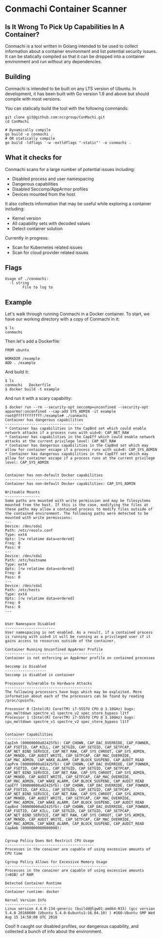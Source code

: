 # Conmachi Container Scanner
## Is It Wrong To Pick Up Capabilities In A Container?

Conmachi is a tool written in Golang intended to be used to collect information about a container environment and list potential security issues. It can be statically compiled so that it can be dropped into a container environment and run without any dependencies.

## Building

Conmachi is intended to be built on any LTS version of Ubuntu. In development, it has been built with Go version 1.9 and above but should compile with most versions.

You can statically build the tool with the following commands:

~~~
git clone git@github.com:nccgroup/ConMachi.git
cd ConMachi

# Dynamically compile
go build -o conmachi .
# OR statically compile
go build -ldflags '-w -extldflags "-static"' -o conmachi .
~~~

## What it checks for

Conmachi scans for a large number of potential issues including:

* Disabled process and user namespacing
* Dangerous capabilities
* Disabled Seccomp/AppArmor profiles
* Devices mounted from the host

It also collects information that may be useful while exploring a container including:

* Kernel version
* All capability sets with decoded values
* Detect container solution

Currently in progress:

* Scan for Kubernetes related issues
* Scan for cloud provider related issues

## Flags

~~~
Usage of ./conmachi:
  -l string
        File to log to
~~~

## Example

Let's walk through running Conmachi in a Docker container. To start, we have our working directory with a copy of Conmachi in it:

~~~
$ ls
conmachi
~~~

Then let's add a Dockerfile:

~~~
FROM ubuntu

WORKDIR /example
ADD . /example
~~~

And build it:

~~~
$ ls
conmachi   Dockerfile
$ docker build -t example
~~~

And run it with a scary capability:

~~~
$ docker run --rm --security-opt seccomp=unconfined --security-opt apparmor:unconfined --cap-add SYS_ADMIN -it example
root@ffffffffffff:/example# ./conmachi 
Container has dangerous capabilities
------------------------------------
* Container has capabilities in the CapBnd set which could enable network attacks if a process runs with uid=0: CAP_NET_RAW
* Container has capabilities in the CapEff which could enable network attacks at the current privilege level: CAP_NET_RAW
* Container has dangerous capabilities in the CapBnd set which may allow for container escape if a process runs with uid=0: CAP_SYS_ADMIN
* Container has dangerous capabilities in the CapEff set which may allow for container escape if a process runs at the current privilege level: CAP_SYS_ADMIN


Container has non-default Docker capabilities
---------------------------------------------
Container has non-default Docker capabilities: CAP_SYS_ADMIN

Writeable Mounts
----------------
Some paths are mounted with write permission and may be filesystems mounted from the host. If this is the case, modifying the files at these paths may allow a contained process to modify files outside of the contained environment. The following paths were detected to be mounted with write permissions:
---
Device: /dev/sda1
Path: /etc/resolv.conf
Type: ext4
Opts: [rw relatime data=ordered]
Freq: 0
Pass: 0
---
Device: /dev/sda1
Path: /etc/hostname
Type: ext4
Opts: [rw relatime data=ordered]
Freq: 0
Pass: 0
---
Device: /dev/sda1
Path: /etc/hosts
Type: ext4
Opts: [rw relatime data=ordered]
Freq: 0
Pass: 0
---


User Namespace Disabled
-----------------------
User namespacing is not enabled. As a result, if a contained process is running with uid=0 it will be running as a privileged user if it gains access to resources outside of the container.

Container Running Unconfined AppArmor Profile
---------------------------------------------
Container is not enforcing an AppArmor profile on contained processes

Seccomp is Disabled
-------------------
Seccomp is disabled in container

Processor Vulnerable to Hardware Attacks
----------------------------------------
The following processors have bugs which may be exploited. More information about each of the processors can be found by reading /proc/cpuinfo.

Processor 0 (Intel(R) Core(TM) i7-5557U CPU @ 3.10GHz) bugs: cpu_meltdown spectre_v1 spectre_v2 spec_store_bypass l1tf
Processor 1 (Intel(R) Core(TM) i7-5557U CPU @ 3.10GHz) bugs: cpu_meltdown spectre_v1 spectre_v2 spec_store_bypass l1tf


Container Capabilities
----------------------
CapInh (00000000a82425fb): CAP_CHOWN, CAP_DAC_OVERRIDE, CAP_FOWNER, CAP_FSETID, CAP_KILL, CAP_SETGID, CAP_SETUID, CAP_SETPCAP, CAP_NET_BIND_SERVICE, CAP_NET_RAW, CAP_SYS_CHROOT, CAP_SYS_ADMIN, CAP_MKNOD, CAP_AUDIT_WRITE, CAP_SETFCAP, CAP_MAC_OVERRIDE, CAP_MAC_ADMIN, CAP_WAKE_ALARM, CAP_BLOCK_SUSPEND, CAP_AUDIT_READ
CapPrm (00000000a82425fb): CAP_CHOWN, CAP_DAC_OVERRIDE, CAP_FOWNER, CAP_FSETID, CAP_KILL, CAP_SETGID, CAP_SETUID, CAP_SETPCAP, CAP_NET_BIND_SERVICE, CAP_NET_RAW, CAP_SYS_CHROOT, CAP_SYS_ADMIN, CAP_MKNOD, CAP_AUDIT_WRITE, CAP_SETFCAP, CAP_MAC_OVERRIDE, CAP_MAC_ADMIN, CAP_WAKE_ALARM, CAP_BLOCK_SUSPEND, CAP_AUDIT_READ
CapEff (00000000a82425fb): CAP_CHOWN, CAP_DAC_OVERRIDE, CAP_FOWNER, CAP_FSETID, CAP_KILL, CAP_SETGID, CAP_SETUID, CAP_SETPCAP, CAP_NET_BIND_SERVICE, CAP_NET_RAW, CAP_SYS_CHROOT, CAP_SYS_ADMIN, CAP_MKNOD, CAP_AUDIT_WRITE, CAP_SETFCAP, CAP_MAC_OVERRIDE, CAP_MAC_ADMIN, CAP_WAKE_ALARM, CAP_BLOCK_SUSPEND, CAP_AUDIT_READ
CapBnd (00000000a82425fb): CAP_CHOWN, CAP_DAC_OVERRIDE, CAP_FOWNER, CAP_FSETID, CAP_KILL, CAP_SETGID, CAP_SETUID, CAP_SETPCAP, CAP_NET_BIND_SERVICE, CAP_NET_RAW, CAP_SYS_CHROOT, CAP_SYS_ADMIN, CAP_MKNOD, CAP_AUDIT_WRITE, CAP_SETFCAP, CAP_MAC_OVERRIDE, CAP_MAC_ADMIN, CAP_WAKE_ALARM, CAP_BLOCK_SUSPEND, CAP_AUDIT_READ
CapAmb (0000000000000000):


Cgroup Policy Does Not Restrict CPU Usage
-----------------------------------------
Processes in the conainer are capable of using excessive amounts of CPU time

Cgroup Policy Allows for Excessive Memory Usage
-----------------------------------------------
Processes in the conainer are capable of using excessive amounts (>8GB) of RAM

Detected Container Runtime
--------------------------
Container runtime: docker

Kernel Version Info
-------------------
Linux version 4.4.0-134-generic (buildd@lgw01-amd64-033) (gcc version 5.4.0 20160609 (Ubuntu 5.4.0-6ubuntu1~16.04.10) ) #160-Ubuntu SMP Wed Aug 15 14:58:00 UTC 2018

~~~

Cool! It caught our disabled profiles, our dangerous capability, and collected a bunch of info about the environment.
